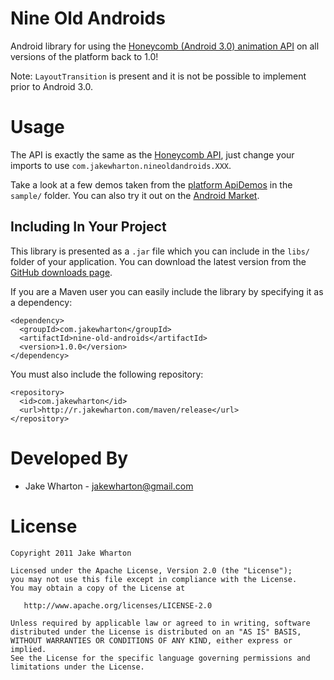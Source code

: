Nine Old Androids
=================

Android library for using the [Honeycomb (Android 3.0) animation API][1] on all
versions of the platform back to 1.0!

Note: `LayoutTransition` is present and it is not be possible to implement prior
to Android 3.0.



Usage
=====

The API is exactly the same as the [Honeycomb API][2], just change your imports
to use `com.jakewharton.nineoldandroids.XXX`.

Take a look at a few demos taken from the [platform ApiDemos][3] in the
`sample/` folder. You can also try it out on the [Android Market][4].


Including In Your Project
-------------------------

This library is presented as a `.jar` file which you can include in the `libs/`
folder of your application. You can download the latest version from the
[GitHub downloads page][5].

If you are a Maven user you can easily include the library by specifying it as
a dependency:

    <dependency>
      <groupId>com.jakewharton</groupId>
      <artifactId>nine-old-androids</artifactId>
      <version>1.0.0</version>
    </dependency>

You must also include the following repository:

    <repository>
      <id>com.jakewharton</id>
      <url>http://r.jakewharton.com/maven/release</url>
    </repository>




Developed By
============

* Jake Wharton - <jakewharton@gmail.com>



License
=======

    Copyright 2011 Jake Wharton

    Licensed under the Apache License, Version 2.0 (the "License");
    you may not use this file except in compliance with the License.
    You may obtain a copy of the License at

       http://www.apache.org/licenses/LICENSE-2.0

    Unless required by applicable law or agreed to in writing, software
    distributed under the License is distributed on an "AS IS" BASIS,
    WITHOUT WARRANTIES OR CONDITIONS OF ANY KIND, either express or implied.
    See the License for the specific language governing permissions and
    limitations under the License.



 [1]: http://android-developers.blogspot.com/2011/02/animation-in-honeycomb.html
 [2]: http://developer.android.com/reference/android/view/animation/package-summary.html
 [3]: http://developer.android.com/resources/samples/ApiDemos/src/com/example/android/apis/animation/index.html
 [4]: https://market.android.com/details?id=com.jakewharton.nineoldandroids.sample
 [5]: https://github.com/JakeWharton/NineOldAndroids/downloads
